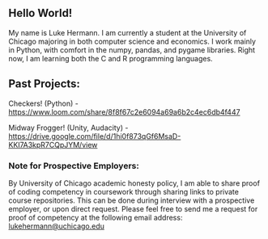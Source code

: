 ## Hello World!

My name is Luke Hermann. I am currently a student at the University of Chicago majoring in both computer science and economics. I work mainly in Python, with comfort in the numpy, pandas, and pygame libraries. Right now, I am learning both the C and R programming languages.

## Past Projects:
Checkers! (Python) - https://www.loom.com/share/8f8f67c2e6094a69a6b2c4ec6db4f447

Midway Frogger! (Unity, Audacity) - https://drive.google.com/file/d/1hi0f873qGf6MsaD-KKI7A3kpR7CQpJYM/view

### Note for Prospective Employers:
By University of Chicago academic honesty policy, I am able to share proof of coding competency in coursework through sharing links to private course repositories. This can be done during interview with a prospective employer, or upon direct request. Please feel free to send me a request for proof of competency at the following email address: lukehermann@uchicago.edu
